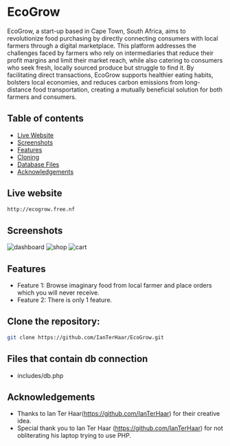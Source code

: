# EcoGrow

EcoGrow, a start-up based in Cape Town, South Africa, aims to revolutionize food purchasing by directly connecting consumers with local farmers through a digital marketplace. This platform addresses the challenges faced by farmers who rely on intermediaries that reduce their profit margins and limit their market reach, while also catering to consumers who seek fresh, locally sourced produce but struggle to find it. By facilitating direct transactions, EcoGrow supports healthier eating habits, bolsters local economies, and reduces carbon emissions from long-distance food transportation, creating a mutually beneficial solution for both farmers and consumers.

## Table of contents
- [Live Website](#live-website)
- [Screenshots](#screenshots)
- [Features](#features)
- [Cloning](#clone-the-repository)
- [Database Files](#files-that-contain-db-connection)
- [Acknowledgements](#acknowledgements)

## Live website
```bash
http://ecogrow.free.nf
```

## Screenshots
![dashboard](https://github.com/user-attachments/assets/7d05b6b0-ebc1-4a1e-b74f-2cbf0dc1875b)
![shop](https://github.com/user-attachments/assets/8e2d5976-0133-4452-86c7-0c0ec7869182)
![cart](https://github.com/user-attachments/assets/f4f19ffe-d667-4ed7-8618-1c4972ae1c55)

## Features
- Feature 1: Browse imaginary food from local farmer and place orders which you will never receive.
- Feature 2: There is only 1 feature.

## Clone the repository:
```bash
git clone https://github.com/IanTerHaar/EcoGrow.git
```
## Files that contain db connection
* includes/db.php

## Acknowledgements
- Thanks to Ian Ter Haar(https://github.com/IanTerHaar) for their creative idea.
- Special thank you to Ian Ter Haar (https://github.com/IanTerHaar) for not obliterating his laptop trying to use PHP.
